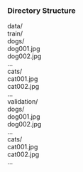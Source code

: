 <h3>Directory Structure</h3>
data/</Br>
    train/</Br>
        dogs/</Br>
            dog001.jpg</Br>
            dog002.jpg</Br>
            ...</Br>
        cats/</Br>
            cat001.jpg</Br>
            cat002.jpg</Br>
            ...</Br>
    validation/</Br>
        dogs/</Br>
            dog001.jpg</Br>
            dog002.jpg</Br>
            ...</Br>
        cats/</Br>
            cat001.jpg</Br>
            cat002.jpg</Br>
            ...
